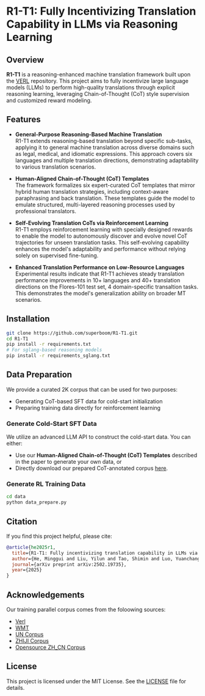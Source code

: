 # R1-T1: Fully Incentivizing Translation Capability in LLMs via Reasoning Learning

## Overview

**R1-T1** is a reasoning-enhanced machine translation framework built upon the [VERL](https://github.com/facebookresearch/VERL) repository. This project aims to fully incentivize large language models (LLMs) to perform high-quality translations through explicit reasoning learning, leveraging Chain-of-Thought (CoT) style supervision and customized reward modeling.

## Features

- **General-Purpose Reasoning-Based Machine Translation**  
  R1-T1 extends reasoning-based translation beyond specific sub-tasks, applying it to general machine translation across diverse domains such as legal, medical, and idiomatic expressions. This approach covers six languages and multiple translation directions, demonstrating adaptability to various translation scenarios.

- **Human-Aligned Chain-of-Thought (CoT) Templates**  
  The framework formalizes six expert-curated CoT templates that mirror hybrid human translation strategies, including context-aware paraphrasing and back translation. These templates guide the model to emulate structured, multi-layered reasoning processes used by professional translators.

- **Self-Evolving Translation CoTs via Reinforcement Learning**  
  R1-T1 employs reinforcement learning with specially designed rewards to enable the model to autonomously discover and evolve novel CoT trajectories for unseen translation tasks. This self-evolving capability enhances the model's adaptability and performance without relying solely on supervised fine-tuning.

- **Enhanced Translation Performance on Low-Resource Languages**  
  Experimental results indicate that R1-T1 achieves steady translation performance improvements in 10+ languages and 40+ translation directions on the Flores-101 test set, 4 domain-specific transaltion tasks. This demonstrates the model's generalization ability on  broader MT scenarios.


## Installation

```bash
git clone https://github.com/superboom/R1-T1.git
cd R1-T1
pip install -r requirements.txt
# For sglang-based reasoning models
pip install -r requirements_sglang.txt
```

## Data Preparation

We provide a curated 2K corpus that can be used for two purposes:

- Generating CoT-based SFT data for cold-start initialization
- Preparing training data directly for reinforcement learning

### Generate Cold-Start SFT Data

We utilize an advanced LLM API to construct the cold-start data. You can either:

- Use our **Human-Aligned Chain-of-Thought (CoT) Templates** described in the paper to generate your own data, or  
- Directly download our prepared CoT-annotated corpus [here](https://huggingface.co/datasets/superboom/r1t1-cot-corpus).


### Generate RL Training Data

```bash
cd data
python data_prepare.py
```


## Citation

If you find this project helpful, please cite:

```bibtex
@article{he2025r1,
  title={R1-T1: Fully incentivizing translation capability in LLMs via reasoning learning},
  author={He, Minggui and Liu, Yilun and Tao, Shimin and Luo, Yuanchang and Zeng, Hongyong and Su, Chang and Zhang, Li and Ma, Hongxia and Wei, Daimeng and Meng, Weibin and others},
  journal={arXiv preprint arXiv:2502.19735},
  year={2025}
}
```

## Acknowledgements
Our training parallel corpus comes from the foloowing sources:
- [Verl](https://github.com/facebookresearch/VERL)
- [WMT](https://machinetranslate.org/wmt)
- [UN Corpus](https://www.un.org/dgacm/zh/content/uncorpus/)
- [ZHIJI Corpus](https://www.jizhi-dataset.top/index/category/detail/15)
- [Opensource ZH_CN Corpus](https://huggingface.co/datasets/joefox/newstest-2017-2019-ru_zh)
## License

This project is licensed under the MIT License. See the [LICENSE](./LICENSE) file for details.